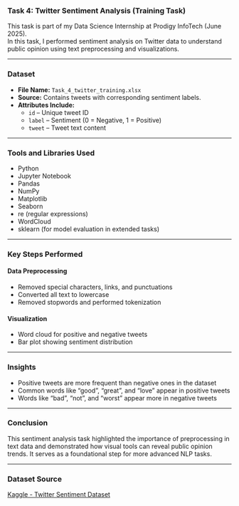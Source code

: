 ### Task 4: Twitter Sentiment Analysis (Training Task)

This task is part of my Data Science Internship at Prodigy InfoTech (June 2025).  
In this task, I performed sentiment analysis on Twitter data to understand public opinion using text preprocessing and visualizations.

---

### Dataset

- **File Name:** `Task_4_twitter_training.xlsx`
- **Source:** Contains tweets with corresponding sentiment labels.
- **Attributes Include:**
  - `id` – Unique tweet ID  
  - `label` – Sentiment (0 = Negative, 1 = Positive)  
  - `tweet` – Tweet text content  

---

### Tools and Libraries Used

- Python  
- Jupyter Notebook  
- Pandas  
- NumPy  
- Matplotlib  
- Seaborn  
- re (regular expressions)  
- WordCloud  
- sklearn (for model evaluation in extended tasks)

---

### Key Steps Performed

#### Data Preprocessing
- Removed special characters, links, and punctuations  
- Converted all text to lowercase  
- Removed stopwords and performed tokenization  

#### Visualization
- Word cloud for positive and negative tweets  
- Bar plot showing sentiment distribution  

---

### Insights

- Positive tweets are more frequent than negative ones in the dataset  
- Common words like “good”, “great”, and “love” appear in positive tweets  
- Words like “bad”, “not”, and “worst” appear more in negative tweets  

---

### Conclusion

This sentiment analysis task highlighted the importance of preprocessing in text data and demonstrated how visual tools can reveal public opinion trends. It serves as a foundational step for more advanced NLP tasks.

---

### Dataset Source

[Kaggle - Twitter Sentiment Dataset](https://www.kaggle.com/datasets/crowdflower/twitter-airline-sentiment)
